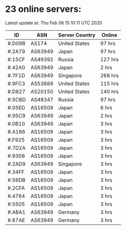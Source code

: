 # 23 online servers:

Latest update at: Thu Feb 06 15:10:11 UTC 2020

| ID | ASN | Server Country | Online |
| -- | --- | -------------- | ------ |
| #.D09B | AS174 | United States | 97 hrs |
| #.2A79 | AS63949 | Japan | 97 hrs |
| #.15CF | AS49392 | Russia | 127 hrs |
| #.42A0 | AS63949 | Japan | 2 hrs |
| #.7F1D | AS63949 | Singapore | 268 hrs |
| #.9FC3 | AS53889 | United States | 115 hrs |
| #.D827 | AS20150 | United States | 140 hrs |
| #.5CBD | AS48347 | Russia | 97 hrs |
| #.05ED | AS16509 | Japan | 6 hrs |
| #.95C9 | AS63949 | Japan | 2 hrs |
| #.0B10 | AS63949 | Japan | 3 hrs |
| #.A186 | AS16509 | Japan | 3 hrs |
| #.F925 | AS16509 | Japan | 3 hrs |
| #.7D2A | AS16509 | Japan | 3 hrs |
| #.9308 | AS16509 | Japan | 3 hrs |
| #.2AD9 | AS63949 | Singapore | 3 hrs |
| #.34FF | AS16509 | Japan | 3 hrs |
| #.56DB | AS16509 | Japan | 3 hrs |
| #.2CFA | AS16509 | Japan | 3 hrs |
| #.4764 | AS16509 | Japan | 3 hrs |
| #.5505 | AS16509 | Japan | 3 hrs |
| #.ABA1 | AS63949 | Germany | 3 hrs |
| #.87AE | AS63949 | Germany | 3 hrs |

